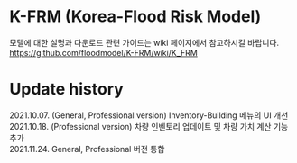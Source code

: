 # K-FRM (Korea-Flood Risk Model)
모델에 대한 설명과 다운로드 관련 가이드는 wiki 페이지에서 참고하시길 바랍니다. <br/>
https://github.com/floodmodel/K-FRM/wiki/K_FRM

# Update history
2021.10.07. (General, Professional version) Inventory-Building 메뉴의 UI 개선 <br/>
2021.10.18. (Professional version) 차량 인벤토리 업데이트 및 차량 가치 계산 기능 추가 <br/>
2021.11.24. General, Professional 버전 통합 <br/>
